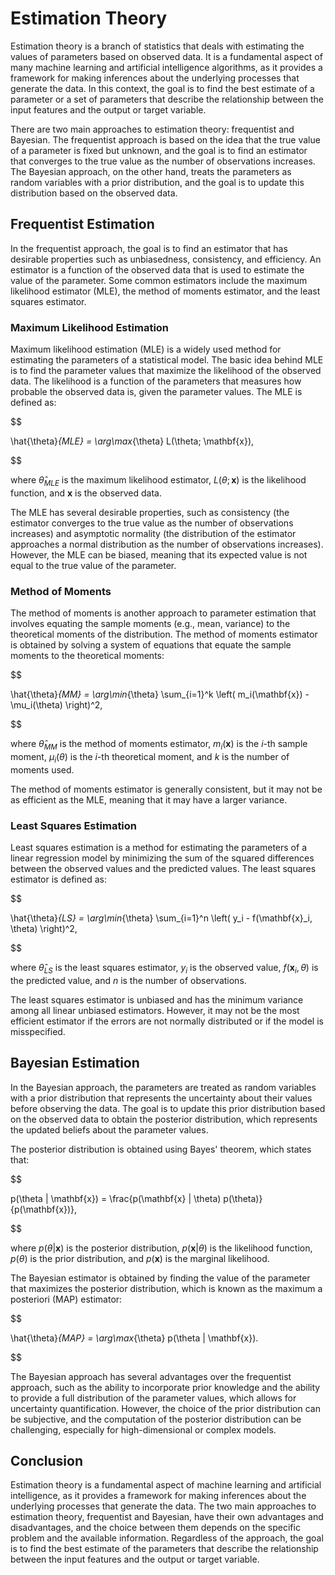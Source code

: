 # Estimation Theory

Estimation theory is a branch of statistics that deals with estimating the values of parameters based on observed data. It is a fundamental aspect of many machine learning and artificial intelligence algorithms, as it provides a framework for making inferences about the underlying processes that generate the data. In this context, the goal is to find the best estimate of a parameter or a set of parameters that describe the relationship between the input features and the output or target variable.

There are two main approaches to estimation theory: frequentist and Bayesian. The frequentist approach is based on the idea that the true value of a parameter is fixed but unknown, and the goal is to find an estimator that converges to the true value as the number of observations increases. The Bayesian approach, on the other hand, treats the parameters as random variables with a prior distribution, and the goal is to update this distribution based on the observed data.

## Frequentist Estimation

In the frequentist approach, the goal is to find an estimator that has desirable properties such as unbiasedness, consistency, and efficiency. An estimator is a function of the observed data that is used to estimate the value of the parameter. Some common estimators include the maximum likelihood estimator (MLE), the method of moments estimator, and the least squares estimator.

### Maximum Likelihood Estimation

Maximum likelihood estimation (MLE) is a widely used method for estimating the parameters of a statistical model. The basic idea behind MLE is to find the parameter values that maximize the likelihood of the observed data. The likelihood is a function of the parameters that measures how probable the observed data is, given the parameter values. The MLE is defined as:


$$

\hat{\theta}_{MLE} = \arg\max_{\theta} L(\theta; \mathbf{x}),

$$


where $\hat{\theta}_{MLE}$ is the maximum likelihood estimator, $L(\theta; \mathbf{x})$ is the likelihood function, and $\mathbf{x}$ is the observed data.

The MLE has several desirable properties, such as consistency (the estimator converges to the true value as the number of observations increases) and asymptotic normality (the distribution of the estimator approaches a normal distribution as the number of observations increases). However, the MLE can be biased, meaning that its expected value is not equal to the true value of the parameter.

### Method of Moments

The method of moments is another approach to parameter estimation that involves equating the sample moments (e.g., mean, variance) to the theoretical moments of the distribution. The method of moments estimator is obtained by solving a system of equations that equate the sample moments to the theoretical moments:


$$

\hat{\theta}_{MM} = \arg\min_{\theta} \sum_{i=1}^k \left( m_i(\mathbf{x}) - \mu_i(\theta) \right)^2,

$$


where $\hat{\theta}_{MM}$ is the method of moments estimator, $m_i(\mathbf{x})$ is the $i$-th sample moment, $\mu_i(\theta)$ is the $i$-th theoretical moment, and $k$ is the number of moments used.

The method of moments estimator is generally consistent, but it may not be as efficient as the MLE, meaning that it may have a larger variance.

### Least Squares Estimation

Least squares estimation is a method for estimating the parameters of a linear regression model by minimizing the sum of the squared differences between the observed values and the predicted values. The least squares estimator is defined as:


$$

\hat{\theta}_{LS} = \arg\min_{\theta} \sum_{i=1}^n \left( y_i - f(\mathbf{x}_i, \theta) \right)^2,

$$


where $\hat{\theta}_{LS}$ is the least squares estimator, $y_i$ is the observed value, $f(\mathbf{x}_i, \theta)$ is the predicted value, and $n$ is the number of observations.

The least squares estimator is unbiased and has the minimum variance among all linear unbiased estimators. However, it may not be the most efficient estimator if the errors are not normally distributed or if the model is misspecified.

## Bayesian Estimation

In the Bayesian approach, the parameters are treated as random variables with a prior distribution that represents the uncertainty about their values before observing the data. The goal is to update this prior distribution based on the observed data to obtain the posterior distribution, which represents the updated beliefs about the parameter values.

The posterior distribution is obtained using Bayes' theorem, which states that:


$$

p(\theta | \mathbf{x}) = \frac{p(\mathbf{x} | \theta) p(\theta)}{p(\mathbf{x})},

$$


where $p(\theta | \mathbf{x})$ is the posterior distribution, $p(\mathbf{x} | \theta)$ is the likelihood function, $p(\theta)$ is the prior distribution, and $p(\mathbf{x})$ is the marginal likelihood.

The Bayesian estimator is obtained by finding the value of the parameter that maximizes the posterior distribution, which is known as the maximum a posteriori (MAP) estimator:


$$

\hat{\theta}_{MAP} = \arg\max_{\theta} p(\theta | \mathbf{x}).

$$


The Bayesian approach has several advantages over the frequentist approach, such as the ability to incorporate prior knowledge and the ability to provide a full distribution of the parameter values, which allows for uncertainty quantification. However, the choice of the prior distribution can be subjective, and the computation of the posterior distribution can be challenging, especially for high-dimensional or complex models.

## Conclusion

Estimation theory is a fundamental aspect of machine learning and artificial intelligence, as it provides a framework for making inferences about the underlying processes that generate the data. The two main approaches to estimation theory, frequentist and Bayesian, have their own advantages and disadvantages, and the choice between them depends on the specific problem and the available information. Regardless of the approach, the goal is to find the best estimate of the parameters that describe the relationship between the input features and the output or target variable.
